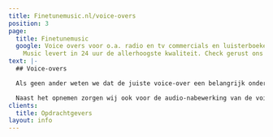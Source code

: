 ```yaml
---
title: Finetunemusic.nl/voice-overs
position: 3
page:
  title: Finetunemusic
  google: Voice overs voor o.a. radio en tv commercials en luisterboeken. Fine Tune
    Music levert in 24 uur de allerhoogste kwaliteit. Check gerust ons portfolio.
text: |-
  ## Voice-overs

  Als geen ander weten we dat de juiste voice-over een belangrijk onderdeel is van radio- en tv-commercials. Door een geschikte stem te kiezen uit onze pool van stemacteurs en met heldere coaching brengen wij de boodschap effectief over aan de kijker of luisteraar. We werken we met meer dan honderd stemacteurs uit verschillende landen, elk met een eigen karakter. Of je nu op zoek bent naar een frisse reclamestem of een warme, verhalende stem, voor elke productie halen wij de juiste stemacteur in huis.

  Naast het opnemen zorgen wij ook voor de audio-nabewerking van de voice-over, zoals de editing en mixage. Indien gewenst componeren wij passende muziek, of maken wij met sound design de productie compleet. Voor het inspreken van luisterboeken kun je ook bij ons terecht. Wij zorgen ervoor dat het verhaal met de juiste intentie wordt verteld.
clients:
  title: Opdrachtgevers
layout: info
---
```


